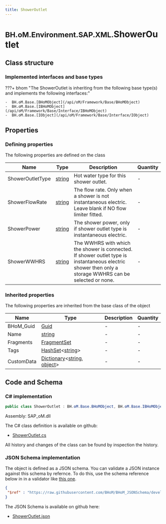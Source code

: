 ```yaml
---
title: ShowerOutlet
---
```


# <small>BH.oM.Environment.SAP.XML.</small>**ShowerOutlet**



## Class structure

### Implemented interfaces and base types

???+ bhom "The ShowerOutlet is inheriting from the following base type(s) and implements the following interfaces:"

    -  BH.oM.Base.[BHoMObject](/api/oM/Framework/Base/BHoMObject)
    -  BH.oM.Base.[IBHoMObject](/api/oM/Framework/Base/Interface/IBHoMObject)
    -  BH.oM.Base.[IObject](/api/oM/Framework/Base/Interface/IObject)


## Properties



### Defining properties

The following properties are defined on the class

| Name             | Type             | Description      | Quantity         |
|------------------|------------------|------------------|------------------|
| ShowerOutletType | [string](https://learn.microsoft.com/en-us/dotnet/api/System.String?view=netstandard-2.0) | Hot water type for this shower outlet. | - |
| ShowerFlowRate | [string](https://learn.microsoft.com/en-us/dotnet/api/System.String?view=netstandard-2.0) | The flow rate. Only when a shower is not instantaneous electric. Leave blank if NO flow limiter fitted. | - |
| ShowerPower | [string](https://learn.microsoft.com/en-us/dotnet/api/System.String?view=netstandard-2.0) | The shower power, only if shower outlet type is instantaneous electric. | - |
| ShowerWWHRS | [string](https://learn.microsoft.com/en-us/dotnet/api/System.String?view=netstandard-2.0) | The WWHRS with which the shower is connected. If shower outlet type is instantaneous electric shower then only a storage WWHRS can be selected or none. | - |


### Inherited properties
The following properties are inherited from the base class of the object

| Name             | Type             | Description      | Quantity         |
|------------------|------------------|------------------|------------------|
| BHoM_Guid | [Guid](https://learn.microsoft.com/en-us/dotnet/api/System.Guid?view=netstandard-2.0) | - | - |
| Name | [string](https://learn.microsoft.com/en-us/dotnet/api/System.String?view=netstandard-2.0) | - | - |
| Fragments | [FragmentSet](/api/oM/Framework/Base/FragmentSet) | - | - |
| Tags | [HashSet](https://learn.microsoft.com/en-us/dotnet/api/System.Collections.Generic.HashSet-1?view=netstandard-2.0)&lt;[string](https://learn.microsoft.com/en-us/dotnet/api/System.String?view=netstandard-2.0)&gt; | - | - |
| CustomData | [Dictionary](https://learn.microsoft.com/en-us/dotnet/api/System.Collections.Generic.Dictionary-2?view=netstandard-2.0)&lt;[string](https://learn.microsoft.com/en-us/dotnet/api/System.String?view=netstandard-2.0), [object](https://learn.microsoft.com/en-us/dotnet/api/System.Object?view=netstandard-2.0)&gt; | - | - |


## Code and Schema

### C# implementation

``` C# title="C#"
public class ShowerOutlet : BH.oM.Base.BHoMObject, BH.oM.Base.IBHoMObject, BH.oM.Base.IObject
```

Assembly: SAP_oM.dll

The C# class definition is available on github:

- [ShowerOutlet.cs](https://github.com/BHoM/SAP_Toolkit/blob/develop/SAP_oM/XML\ShowerOutlet.cs)

All history and changes of the class can be found by inspection the history.
### JSON Schema implementation

The object is defined as a JSON schema. You can validate a JSON instance against this schema by refernce. To do this, use the schema reference below in in a validator like [this one](https://www.jsonschemavalidator.net/).

``` json title="JSON Schema"
{
 "$ref" : "https://raw.githubusercontent.com/BHoM/BHoM_JSONSchema/develop/SAP_oM/SAP/XML/ShowerOutlet.json"
}
```

The JSON Schema is available on github here:

- [ShowerOutlet.json](https://github.com/BHoM/BHoM_JSONSchema/blob/develop/SAP_oM/SAP/XML/ShowerOutlet.json)
